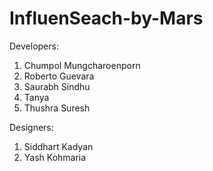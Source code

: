 # InfluenSeach-by-Mars

Developers:
1. Chumpol Mungcharoenporn
2. Roberto Guevara
3. Saurabh Sindhu
4. Tanya 
5. Thushra Suresh

Designers:
1. Siddhart Kadyan 
2. Yash Kohmaria 
